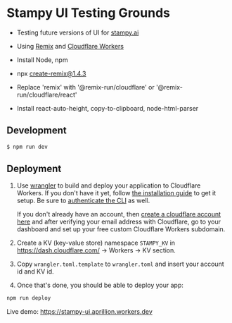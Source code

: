 # Stampy UI Testing Grounds

- Testing future versions of UI for [stampy.ai](https://stampy.ai/read/Get_involved)
- Using [Remix](https://remix.run/docs) and [Cloudflare Workers](https://developers.cloudflare.com/workers)

- Install Node, npm
- npx create-remix@1.4.3
- Replace 'remix' with '@remix-run/cloudflare' or '@remix-run/cloudflare/react'
- Install react-auto-height, copy-to-clipboard, node-html-parser

## Development

```sh
$ npm run dev
```

## Deployment

1. Use [wrangler](https://developers.cloudflare.com/workers/cli-wrangler) to build and deploy your application to Cloudflare Workers. If you don't have it yet, follow [the installation guide](https://developers.cloudflare.com/workers/cli-wrangler/install-update) to get it setup. Be sure to [authenticate the CLI](https://developers.cloudflare.com/workers/cli-wrangler/authentication) as well.

   If you don't already have an account, then [create a cloudflare account here](https://dash.cloudflare.com/sign-up) and after verifying your email address with Cloudflare, go to your dashboard and set up your free custom Cloudflare Workers subdomain.

2. Create a KV (key-value store) namespace `STAMPY_KV` in https://dash.cloudflare.com/ -> Workers -> KV section.

3. Copy `wrangler.toml.template` to `wrangler.toml` and insert your account id and KV id.

4. Once that's done, you should be able to deploy your app:

```sh
npm run deploy
```

Live demo: https://stampy-ui.aprillion.workers.dev
